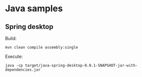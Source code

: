 # Java samples

## Spring desktop

Build:

    mvn clean compile assembly:single

Execute:

    java -cp target/java-spring-desktop-0.0.1-SNAPSHOT-jar-with-dependencies.jar
